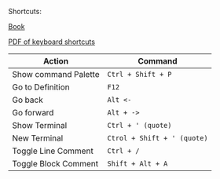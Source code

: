 Shortcuts:

[Book](https://www.google.com/books/edition/C_8_0_and_NET_Core_3_0_Modern_Cross_Plat/Qzm8DwAAQBAJ?hl=en&gbpv=1&printsec=frontcover)

[PDF of keyboard shortcuts](https://code.visualstudio.com/shortcuts/keyboard-shortcuts-windows.pdf)

|Action| Command|
|------|--------|
|Show command Palette | `Ctrl + Shift + P`
|Go to Definition | `F12`
|Go back | `Alt <-`
|Go forward | `Alt + ->`
|Show Terminal | `Ctrl + ' (quote)`
|New Terminal | `Ctrol + Shift + ' (quote)`
|Toggle Line Comment | `Ctrl + /`
|Toggle Block Comment | `Shift + Alt + A` 
